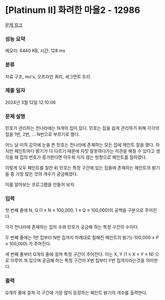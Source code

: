 # [Platinum II] 화려한 마을2 - 12986 

[문제 링크](https://www.acmicpc.net/problem/12986) 

### 성능 요약

메모리: 6440 KB, 시간: 128 ms

### 분류

자료 구조, mo's, 오프라인 쿼리, 세그먼트 트리

### 제출 일자

2024년 3월 12일 12:10:06

### 문제 설명

<p>민호가 관리하는 천나라에는 N개의 집이 있다. 민호는 집을 쉽게 관리하기 위해 각각의 집을 1번, 2번, … N번으로 부르기로 했다.</p>

<p>어느 날 미적 감각에 눈을 뜬 민호는 천나라에 존재하는 모든 집에 페인트 칠을 했다. 하지만 페인트마다 밝기가 다 다르기 때문에 자짓 잘못하다가는 미관을 해칠 수 있다고 생각을 해 집의 번호가 증가한다면 어두워 지지 않는 방향으로 페인트를 칠하였다.</p>

<p>이렇게 모두 페인트를 칠한 뒤 민호는 특정 구간에 있는 집들에 존재하는 페인트의 밝기들 중 가장 많은 것의 개수가 궁금해졌다.</p>

<p>이를 알아보는 프로그램을 만들어 보자.</p>

### 입력 

 <p>첫 번째 줄에 N, Q (1 ≤ N ≤ 100,000, 1 ≤ Q ≤ 100,000)이 공백을 구분으로 주어진다.</p>

<p>각각 천나라에 존재하는 집의 수와 민호가 궁금해 하는 특정 구간의 수이다.</p>

<p>두 번째 줄에는 1번 집부터 N번 집까지 차례대로 칠해진 페인트의 밝기(-100,000 ≤ P ≤ 100,000) 가 주어진다.</p>

<p>세 번째 줄부터 Q개의 줄에 걸쳐 특정 구간이 주어진다. 이는 X, Y (1 ≤ X ≤ Y ≤ N) 으로 이루어 져 있으며 궁금해 하는 특정 구간이 X번 집부터 Y번 집까지라는것을 의미한다.</p>

### 출력 

 <p>Q개의 줄에 걸쳐 각 구간에 가장 많이 등장하는 페인트 밝기의 개수를 출력한다.</p>

